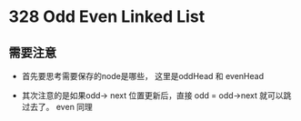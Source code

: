 # 328 Odd Even Linked List

## 需要注意

- 首先要思考需要保存的node是哪些， 这里是oddHead 和 evenHead

- 其次注意的是如果odd-> next 位置更新后，直接 odd = odd->next 就可以跳过去了。 even 同理
